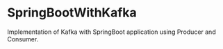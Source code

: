 # SpringBootWithKafka
Implementation of Kafka with SpringBoot application using Producer and Consumer.
